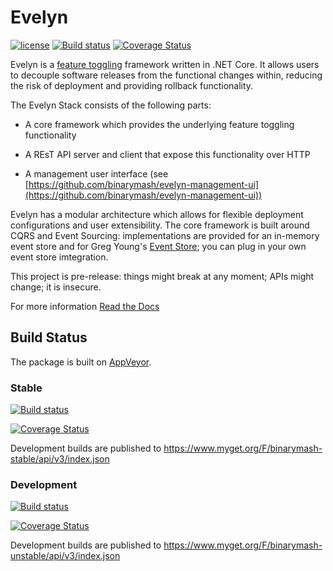 # Evelyn

[![license](https://img.shields.io/github/license/binarymash/evelyn.svg)](https://github.com/binarymash/evelyn/blob/develop/LICENSE)  [![Build status](https://ci.appveyor.com/api/projects/status/fe6ta6qtgyat5i6u/branch/develop?svg=true)](https://ci.appveyor.com/project/binarymash/evelyn/branch/develop) [![Coverage Status](https://coveralls.io/repos/github/binarymash/evelyn/badge.svg?branch=develop)](https://coveralls.io/github/binarymash/evelyn?branch=develop)


Evelyn is a [feature toggling](https://martinfowler.com/articles/feature-toggles.html) framework written in .NET Core. It allows users to decouple software releases from the functional changes within, reducing the risk of deployment and providing rollback functionality. 

The Evelyn Stack consists of the following parts:

- A core framework which provides the underlying feature toggling functionality

- A REsT API server and client that expose this functionality over HTTP

- A management user interface (see [https://github.com/binarymash/evelyn-management-ui](https://github.com/binarymash/evelyn-management-ui))

Evelyn has a modular architecture which allows for flexible deployment configurations and user extensibility. The core framework is built around CQRS and Event Sourcing: implementations are provided for an in-memory event store and for Greg Young's [Event Store](https://eventstore.org/); you can plug in your own event store imtegration.

This project is pre-release: things might break at any moment; APIs might change; it is insecure. 

For more information [Read the Docs](https://evelyn.readthedocs.io/en/latest/)


## Build Status

The package is built on [AppVeyor](https://ci.appveyor.com/project/binarymash/evelyn).

### Stable

[![Build status](https://ci.appveyor.com/api/projects/status/fe6ta6qtgyat5i6u/branch/master?svg=true)](https://ci.appveyor.com/project/binarymash/evelyn/branch/master)

[![Coverage Status](https://coveralls.io/repos/github/binarymash/evelyn/badge.svg?branch=master)](https://coveralls.io/github/binarymash/evelyn?branch=master)

Development builds are published to https://www.myget.org/F/binarymash-stable/api/v3/index.json

### Development

[![Build status](https://ci.appveyor.com/api/projects/status/fe6ta6qtgyat5i6u/branch/develop?svg=true)](https://ci.appveyor.com/project/binarymash/evelyn/branch/develop)

[![Coverage Status](https://coveralls.io/repos/github/binarymash/evelyn/badge.svg?branch=develop)](https://coveralls.io/github/binarymash/evelyn?branch=develop)

Development builds are published to https://www.myget.org/F/binarymash-unstable/api/v3/index.json
